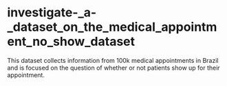 # investigate-_a-_dataset_on_the_medical_appointment_no_show_dataset
This dataset collects information from 100k medical appointments in Brazil and is focused on the question of whether or not patients show up for their appointment.
